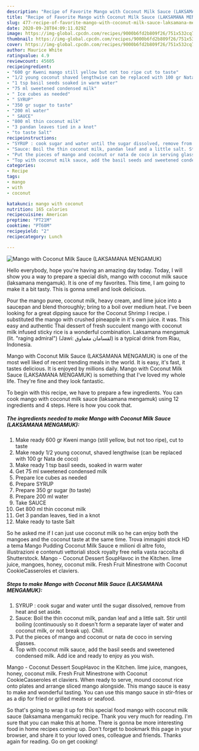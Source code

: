 ```yaml
---
description: "Recipe of Favorite Mango with Coconut Milk Sauce (LAKSAMANA MENGAMUK)"
title: "Recipe of Favorite Mango with Coconut Milk Sauce (LAKSAMANA MENGAMUK)"
slug: 477-recipe-of-favorite-mango-with-coconut-milk-sauce-laksamana-mengamuk
date: 2020-09-28T04:09:11.029Z
image: https://img-global.cpcdn.com/recipes/9000b6fd2b809f26/751x532cq70/mango-with-coconut-milk-sauce-laksamana-mengamuk-recipe-main-photo.jpg
thumbnail: https://img-global.cpcdn.com/recipes/9000b6fd2b809f26/751x532cq70/mango-with-coconut-milk-sauce-laksamana-mengamuk-recipe-main-photo.jpg
cover: https://img-global.cpcdn.com/recipes/9000b6fd2b809f26/751x532cq70/mango-with-coconut-milk-sauce-laksamana-mengamuk-recipe-main-photo.jpg
author: Maurice White
ratingvalue: 4.9
reviewcount: 45605
recipeingredient:
- "600 gr Kweni mango still yellow but not too ripe cut to taste"
- "1/2 young coconut shaved lengthwise can be replaced with 100 gr Nata de coco"
- "1 tsp basil seeds soaked in warm water"
- "75 ml sweetened condensed milk"
- " Ice cubes as needed"
- " SYRUP"
- "350 gr sugar to taste"
- "200 ml water"
- " SAUCE"
- "800 ml thin coconut milk"
- "3 pandan leaves tied in a knot"
- "to taste Salt"
recipeinstructions:
- "SYRUP : cook sugar and water until the sugar dissolved, remove from heat and set aside."
- "Sauce: Boil the thin coconut milk, pandan leaf and a little salt. Stir until boiling (continuously so it doesn&#39;t form a separate layer of water and coconut milk, or not break up). Chill."
- "Put the pieces of mango and coconut or nata de coco in serving glasses."
- "Top with coconut milk sauce, add the basil seeds and sweetened condensed milk. Add ice and ready to enjoy as you wish."
categories:
- Recipe
tags:
- mango
- with
- coconut

katakunci: mango with coconut 
nutrition: 165 calories
recipecuisine: American
preptime: "PT21M"
cooktime: "PT60M"
recipeyield: "2"
recipecategory: Lunch

---
```



![Mango with Coconut Milk Sauce (LAKSAMANA MENGAMUK)](https://img-global.cpcdn.com/recipes/9000b6fd2b809f26/751x532cq70/mango-with-coconut-milk-sauce-laksamana-mengamuk-recipe-main-photo.jpg)

Hello everybody, hope you're having an amazing day today. Today, I will show you a way to prepare a special dish, mango with coconut milk sauce (laksamana mengamuk). It is one of my favorites. This time, I am going to make it a bit tasty. This is gonna smell and look delicious.

Pour the mango puree, coconut milk, heavy cream, and lime juice into a saucepan and blend thoroughly; bring to a boil over medium heat. I&#39;ve been looking for a great dipping sauce for the Coconut Shrimp I recipe. i substituted the mango with crushed pineapple in it&#39;s own juice. it was. This easy and authentic Thai dessert of fresh succulent mango with coconut milk infused sticky rice is a wonderful combination. Laksamana mengamuk (lit. &#34;raging admiral&#34;) (Jawi: لقسامان مڠماوق) is a typical drink from Riau, Indonesia.

Mango with Coconut Milk Sauce (LAKSAMANA MENGAMUK) is one of the most well liked of recent trending meals in the world. It is easy, it's fast, it tastes delicious. It is enjoyed by millions daily. Mango with Coconut Milk Sauce (LAKSAMANA MENGAMUK) is something that I've loved my whole life. They're fine and they look fantastic.


To begin with this recipe, we have to prepare a few ingredients. You can cook mango with coconut milk sauce (laksamana mengamuk) using 12 ingredients and 4 steps. Here is how you cook that.

<!--inarticleads1-->

##### The ingredients needed to make Mango with Coconut Milk Sauce (LAKSAMANA MENGAMUK):

1. Make ready 600 gr Kweni mango (still yellow, but not too ripe), cut to taste
1. Make ready 1/2 young coconut, shaved lengthwise (can be replaced with 100 gr Nata de coco)
1. Make ready 1 tsp basil seeds, soaked in warm water
1. Get 75 ml sweetened condensed milk
1. Prepare  Ice cubes as needed
1. Prepare  SYRUP
1. Prepare 350 gr sugar (to taste)
1. Prepare 200 ml water
1. Take  SAUCE
1. Get 800 ml thin coconut milk
1. Get 3 pandan leaves, tied in a knot
1. Make ready to taste Salt


So he asked me if I can just use coconut milk so he can enjoy both the mangoes and the coconut taste at the same time. Trova immagini stock HD a tema Mango Pudding Coconut Milk Sauce e milioni di altre foto, illustrazioni e contenuti vettoriali stock royalty free nella vasta raccolta di Shutterstock. Mango - Coconut Dessert SoupHavoc in the Kitchen. lime juice, mangoes, honey, coconut milk. Fresh Fruit Minestrone with Coconut CookieCasseroles et claviers. 

<!--inarticleads2-->

##### Steps to make Mango with Coconut Milk Sauce (LAKSAMANA MENGAMUK):

1. SYRUP : cook sugar and water until the sugar dissolved, remove from heat and set aside.
1. Sauce: Boil the thin coconut milk, pandan leaf and a little salt. Stir until boiling (continuously so it doesn&#39;t form a separate layer of water and coconut milk, or not break up). Chill.
1. Put the pieces of mango and coconut or nata de coco in serving glasses.
1. Top with coconut milk sauce, add the basil seeds and sweetened condensed milk. Add ice and ready to enjoy as you wish.


Mango - Coconut Dessert SoupHavoc in the Kitchen. lime juice, mangoes, honey, coconut milk. Fresh Fruit Minestrone with Coconut CookieCasseroles et claviers. When ready to serve, mound coconut rice onto plates and arrange sliced mango alongside. This mango sauce is easy to make and wonderful tasting. You can use this mango sauce in stir-fries or as a dip for fried or grilled meats or seafood. 

So that's going to wrap it up for this special food mango with coconut milk sauce (laksamana mengamuk) recipe. Thank you very much for reading. I'm sure that you can make this at home. There is gonna be more interesting food in home recipes coming up. Don't forget to bookmark this page in your browser, and share it to your loved ones, colleague and friends. Thanks again for reading. Go on get cooking!
